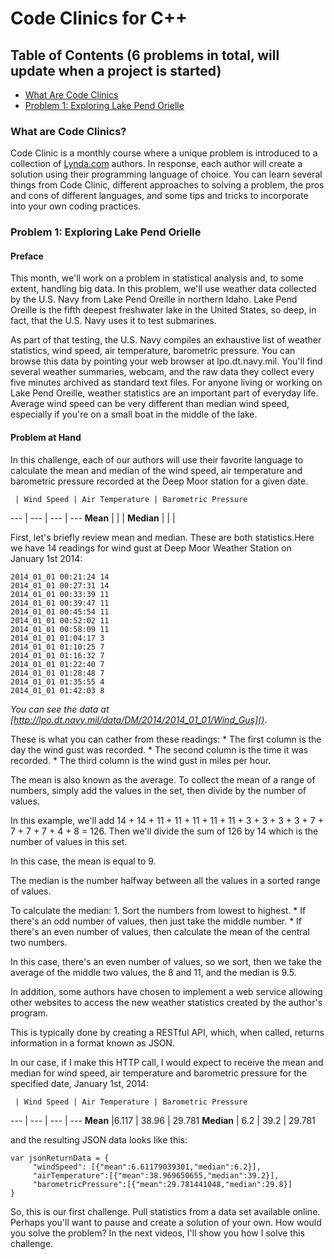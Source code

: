 # Code Clinics for C++

## Table of Contents (6 problems in total, will update when a project is started)
* [What Are Code Clinics](#what-are-code-clinics)
* [Problem 1: Exploring Lake Pend Orielle](#problem-1-exploring-lake-pend-orielle)


### What are Code Clinics?

Code Clinic is a monthly course where a unique problem is introduced to a collection of [Lynda.com]() authors. In response, each author will create a solution using their programming language of choice. You can learn several things from Code Clinic, different approaches to solving a problem, the pros and cons of different languages, and some tips and tricks to incorporate into your own coding practices.

### Problem 1: Exploring Lake Pend Orielle

#### Preface

This month, we'll work on a problem in statistical analysis and, to some extent, handling big data. In this problem, we'll use weather data collected by the U.S. Navy from Lake Pend Oreille in northern Idaho. Lake Pend Oreille is the fifth deepest freshwater lake in the United States, so deep, in fact, that the U.S. Navy uses it to test submarines.

As part of that testing, the U.S. Navy compiles an exhaustive list of weather statistics, wind speed, air temperature, barometric pressure. You can browse this data by pointing your web browser at lpo.dt.navy.mil. You'll find several weather summaries, webcam, and the raw data they collect every five minutes archived as standard text files. For anyone living or working on Lake Pend Oreille, weather statistics are an important part of everyday life. Average wind speed can be very different than median wind speed, especially if you're on a small boat in the middle of the lake.


#### Problem at Hand

In this challenge, each of our authors will use their favorite language to calculate the mean and median of the wind speed, air temperature and barometric pressure recorded at the Deep Moor station for a given date. 

     | Wind Speed | Air Temperature | Barometric Pressure
 --- | --- | --- | ---
 **Mean** | | | 
 **Median** | | |

First, let's briefly review mean and median. These are both statistics.Here we have 14 readings for wind gust at Deep Moor Weather Station on January 1st 2014:
    
    2014_01_01 00:21:24 14
    2014_01_01 00:27:31 14
    2014_01_01 00:33:39 11
    2014_01_01 00:39:47 11
    2014_01_01 00:45:54 11
    2014_01_01 00:52:02 11
    2014_01_01 00:58:09 11
    2014_01_01 01:04:17 3
    2014_01_01 01:10:25 7
    2014_01_01 01:16:32 7
    2014_01_01 01:22:40 7
    2014_01_01 01:28:48 7
    2014_01_01 01:35:55 4
    2014_01_01 01:42:03 8

*You can see the data at [http://lpo.dt.navy.mil/data/DM/2014/2014_01_01/Wind_Gus]()*. 

These is what you can cather from these readings:
	* The first column is the day the wind gust was recorded.
	* The second column is the time it was recorded.
 	* The third column is the wind gust in miles per hour. 
 
 The mean is also known as the average. To collect the mean of a range of numbers, simply add the values in the set, then divide by the number of values. 
 
 In this example, we'll add 14 + 14 + 11 + 11 + 11 + 11 + 11 + 3 + 3 + 3 + 3 + 7 + 7 + 7 + 7 + 4 + 8 = 126. Then we'll divide the sum of 126 by 14 which is the number of values in this set. 

 In this case, the mean is equal to 9.

The median is the number halfway between all the values in a sorted range of values. 

To calculate the median:
	1. Sort the numbers from lowest to highest. 
		* If there's an odd number of values, then just take the middle number. 
		* If there's an even number of values, then calculate the mean of the central two numbers.

In this case, there's an even number of values, so we sort, then we take the average of the middle two values, the 8 and 11, and the median is 9.5.

In addition, some authors have chosen to implement a web service allowing other websites to access the new weather statistics created by the author's program. 

This is typically done by creating a RESTful API, which, when called, returns information in a format known as JSON.

In our case, if I make this HTTP call, I would expect to receive the mean and median for wind speed, air temperature and barometric pressure for the specified date, January 1st, 2014:

     | Wind Speed | Air Temperature | Barometric Pressure
 --- | --- | --- | ---
 **Mean** |6.117 | 38.96 | 29.781
 **Median** | 6.2 | 39.2 | 29.781

and the resulting JSON data looks like this:

    var jsonReturnData = {
         "windSpeed": [{"mean":6.61179039301,"median":6.2}],
         "airTemperature":[{"mean":38.969650655,"median":39.2}],
         "barometricPressure":[{"mean":29.781441048,"median":29.8}]
    }

So, this is our first challenge. Pull statistics from a data set available online. Perhaps you'll want to pause and create a solution of your own. How would you solve the problem? In the next videos, I'll show you how I solve this challenge. 






